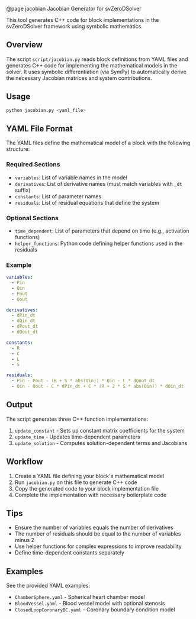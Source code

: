 @page jacobian Jacobian Generator for svZeroDSolver

This tool generates C++ code for block implementations in the svZeroDSolver framework using symbolic mathematics.

## Overview

The script `script/jacobian.py` reads block definitions from YAML files and generates C++ code for implementing the mathematical models in the solver. It uses symbolic differentiation (via SymPy) to automatically derive the necessary Jacobian matrices and system contributions.

## Usage

```bash
python jacobian.py <yaml_file>
```

## YAML File Format

The YAML files define the mathematical model of a block with the following structure:

### Required Sections

- `variables`: List of variable names in the model
- `derivatives`: List of derivative names (must match variables with `_dt` suffix)
- `constants`: List of parameter names
- `residuals`: List of residual equations that define the system

### Optional Sections

- `time_dependent`: List of parameters that depend on time (e.g., activation functions)
- `helper_functions`: Python code defining helper functions used in the residuals

### Example

```yaml
variables:
  - Pin
  - Qin
  - Pout
  - Qout

derivatives:
  - dPin_dt
  - dQin_dt
  - dPout_dt
  - dQout_dt

constants:
  - R
  - C
  - L
  - S

residuals:
  - Pin - Pout - (R + S * abs(Qin)) * Qin - L * dQout_dt
  - Qin - Qout - C * dPin_dt + C * (R + 2 * S * abs(Qin)) * dQin_dt
```

## Output

The script generates three C++ function implementations:

1. `update_constant` - Sets up constant matrix coefficients for the system
2. `update_time` - Updates time-dependent parameters
3. `update_solution` - Computes solution-dependent terms and Jacobians

## Workflow

1. Create a YAML file defining your block's mathematical model
2. Run `jacobian.py` on this file to generate C++ code
3. Copy the generated code to your block implementation file
4. Complete the implementation with necessary boilerplate code

## Tips

- Ensure the number of variables equals the number of derivatives
- The number of residuals should be equal to the number of variables minus 2
- Use helper functions for complex expressions to improve readability
- Define time-dependent constants separately

## Examples

See the provided YAML examples:
- `ChamberSphere.yaml` - Spherical heart chamber model
- `BloodVessel.yaml` - Blood vessel model with optional stenosis
- `ClosedLoopCoronaryBC.yaml` - Coronary boundary condition model